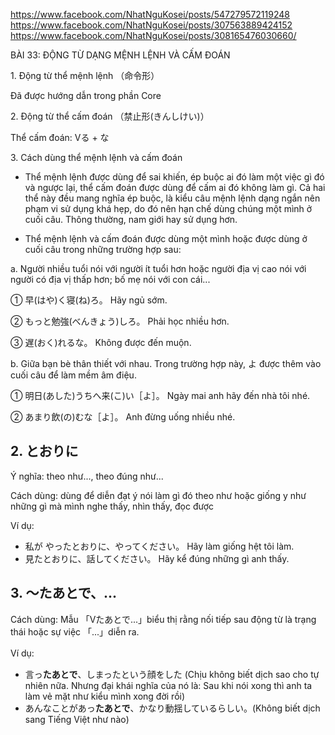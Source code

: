https://www.facebook.com/NhatNguKosei/posts/547279572119248   
https://www.facebook.com/NhatNguKosei/posts/307563889424152
https://www.facebook.com/NhatNguKosei/posts/308165476030660/



BÀI 33: ĐỘNG TỪ DẠNG MỆNH LỆNH VÀ CẤM ĐOÁN

1\. Động từ thể mệnh lệnh （命令形）

Đã được hướng dẫn trong phần Core

2\. Động từ thể cấm đoán （禁止形(きんしけい)）

Thể cấm đoán: Vる + な



3\. Cách dùng thể mệnh lệnh và cấm đoán

+ Thể mệnh lệnh được dùng để sai khiến, ép buộc ai đó làm một việc gì đó và ngược lại, thể cấm đoán được dùng để cấm ai đó không làm gì. Cả hai thể này đều mang nghĩa ép buộc, là kiểu câu mệnh lệnh dạng ngắn nên phạm vi sử dụng khá hẹp, do đó nên hạn chế dùng chúng một mình ở cuối câu. Thông thường, nam giới hay sử dụng hơn.

+ Thể mệnh lệnh và cấm đoán được dùng một mình hoặc được dùng ở cuối câu trong những trường hợp sau:

a. Người nhiều tuổi nói với người ít tuổi hơn hoặc người địa vị cao nói với người có địa vị thấp hơn; bố mẹ nói với con cái...

① 早(はや)く寝(ね)ろ。 Hãy ngủ sớm.

② もっと勉強(べんきょう)しろ。 Phải học nhiều hơn.

③ 遅(おく)れるな。 Không được đến muộn.

b. Giữa bạn bè thân thiết với nhau. Trong trường hợp này, よ được thêm vào cuối câu để làm mềm âm điệu.

① 明日(あした)うちへ来(こ)い［よ］。 Ngày mai anh hãy đến nhà tôi nhé.

② あまり飲(の)むな［よ］。 Anh đừng uống nhiều nhé. 

## 2. とおりに

Ý nghĩa: theo như..., theo đúng như...

Cách dùng: dùng để diễn đạt ý nói làm gì đó theo như hoặc giống y như những gì mà mình nghe thấy, nhìn thấy, đọc được

Ví dụ:

- 私が やったとおりに、やってください。 Hãy làm giống hệt tôi làm.
- 見たとおりに、話してください。 Hãy kể đúng những gì anh thấy.

## 3. ～たあとで、...

Cách dùng: Mẫu 「Vたあとで...」biểu thị rằng nối tiếp sau động từ là trạng thái hoặc sự việc 「...」diễn ra.

Ví dụ:　

- 言っ**たあとで**、しまったという顔をした (Chịu không biết dịch sao cho tự nhiên nữa. Nhưng đại khái nghĩa của nó là: Sau khi nói xong thì anh ta làm vẻ mặt như kiểu mình xong đời rồi)
- あんなことがあっ**たあとで**、かなり動揺しているらしい。(Không biết dịch sang Tiếng Việt như nào)
